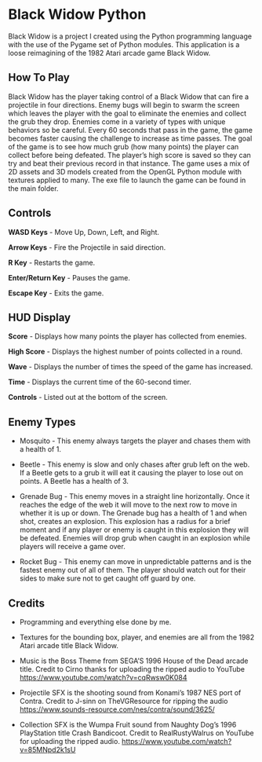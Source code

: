 <h1 align=”center”>
Black Widow Python
</h1>

Black Widow is a project I created using the Python programming language with the use of the Pygame set of Python modules. This application is a loose reimagining of the 1982 Atari arcade game Black Widow.

## How To Play
Black Widow has the player taking control of a Black Widow that can fire a projectile in four directions. Enemy bugs will begin to swarm the screen which leaves the player with the goal to eliminate the enemies and collect the grub they drop. Enemies come in a variety of types with unique behaviors so be careful. Every 60 seconds that pass in the game, the game becomes faster causing the challenge to increase as time passes. The goal of the game is to see how much grub (how many points) the player can collect before being defeated. The player’s high score is saved so they can try and beat their previous record in that instance. The game uses a mix of 2D assets and 3D models created from the OpenGL Python module with textures applied to many. The exe file to launch the game can be found in the main folder. 

## Controls
**WASD Keys** - Move Up, Down, Left, and Right.

**Arrow Keys** - Fire the Projectile in said direction.

**R Key** - Restarts the game.

**Enter/Return Key** - Pauses the game.

**Escape Key** - Exits the game.


## HUD Display
**Score** - Displays how many points the player has collected from enemies.

**High Score** - Displays the highest number of points collected in a round.

**Wave** - Displays the number of times the speed of the game has increased.

**Time** - Displays the current time of the 60-second timer. 

**Controls** - Listed out at the bottom of the screen.

## Enemy Types
- Mosquito - This enemy always targets the player and chases them with a health of 1.

- Beetle - This enemy is slow and only chases after grub left on the web. If a Beetle gets to a grub it will eat it causing the player to lose out on points. A Beetle has a health of 3. 

- Grenade Bug - This enemy moves in a straight line horizontally. Once it reaches the edge of the web it will move to the next row to move in whether it is up or down. The Grenade bug has a health of 1 and when shot, creates an explosion. This explosion has a radius for a brief moment and if any player or enemy is caught in this explosion they will be defeated. Enemies will drop grub when caught in an explosion while players will receive a game over. 

- Rocket Bug - This enemy can move in unpredictable patterns and is the fastest enemy out of all of them. The player should watch out for their sides to make sure not to get caught off guard by one.  

## Credits
- Programming and everything else done by me. 

- Textures for the bounding box, player, and enemies are all from the 1982 Atari arcade title Black Widow.

- Music is the Boss Theme from SEGA’S 1996 House of the Dead arcade title.
Credit to Cirno thanks for uploading the ripped audio to YouTube
https://www.youtube.com/watch?v=cqRwsw0K084

- Projectile SFX is the shooting sound from Konami’s 1987 NES port of Contra.
Credit to J-sinn on TheVGResource for ripping the audio 
https://www.sounds-resource.com/nes/contra/sound/3625/ 

- Collection SFX is the Wumpa Fruit sound from Naughty Dog’s 1996 PlayStation title Crash Bandicoot. 
Credit to RealRustyWalrus on YouTube for uploading the ripped audio.
https://www.youtube.com/watch?v=85MNpd2k1sU 
